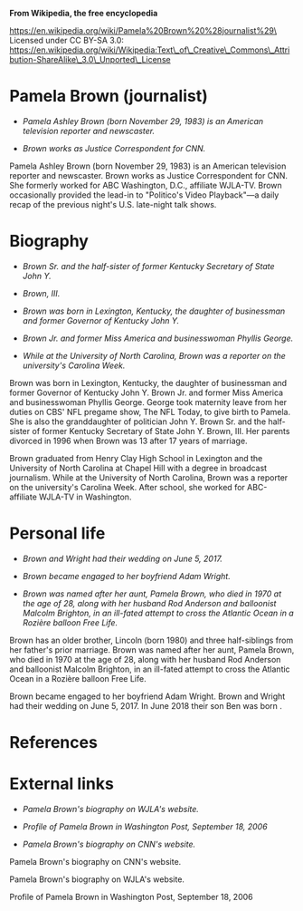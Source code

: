 **From Wikipedia, the free encyclopedia**

https://en.wikipedia.org/wiki/Pamela%20Brown%20%28journalist%29\
Licensed under CC BY-SA 3.0:\
https://en.wikipedia.org/wiki/Wikipedia:Text\_of\_Creative\_Commons\_Attribution-ShareAlike\_3.0\_Unported\_License

Pamela Brown (journalist)
=========================

-   *Pamela Ashley Brown (born November 29, 1983) is an American
    television reporter and newscaster.*

-   *Brown works as Justice Correspondent for CNN.*

Pamela Ashley Brown (born November 29, 1983) is an American television
reporter and newscaster. Brown works as Justice Correspondent for CNN.
She formerly worked for ABC Washington, D.C., affiliate WJLA-TV. Brown
occasionally provided the lead-in to "Politico's Video Playback"—a daily
recap of the previous night's U.S. late-night talk shows.

Biography
=========

-   *Brown Sr. and the half-sister of former Kentucky Secretary of State
    John Y.*

-   *Brown, III.*

-   *Brown was born in Lexington, Kentucky, the daughter of businessman
    and former Governor of Kentucky John Y.*

-   *Brown Jr. and former Miss America and businesswoman Phyllis
    George.*

-   *While at the University of North Carolina, Brown was a reporter on
    the university's Carolina Week.*

Brown was born in Lexington, Kentucky, the daughter of businessman and
former Governor of Kentucky John Y. Brown Jr. and former Miss America
and businesswoman Phyllis George. George took maternity leave from her
duties on CBS' NFL pregame show, The NFL Today, to give birth to Pamela.
She is also the granddaughter of politician John Y. Brown Sr. and the
half-sister of former Kentucky Secretary of State John Y. Brown, III.
Her parents divorced in 1996 when Brown was 13 after 17 years of
marriage.

Brown graduated from Henry Clay High School in Lexington and the
University of North Carolina at Chapel Hill with a degree in broadcast
journalism. While at the University of North Carolina, Brown was a
reporter on the university's Carolina Week. After school, she worked for
ABC-affiliate WJLA-TV in Washington.

Personal life
=============

-   *Brown and Wright had their wedding on June 5, 2017.*

-   *Brown became engaged to her boyfriend Adam Wright.*

-   *Brown was named after her aunt, Pamela Brown, who died in 1970 at
    the age of 28, along with her husband Rod Anderson and balloonist
    Malcolm Brighton, in an ill-fated attempt to cross the Atlantic
    Ocean in a Rozière balloon Free Life.*

Brown has an older brother, Lincoln (born 1980) and three half-siblings
from her father's prior marriage. Brown was named after her aunt, Pamela
Brown, who died in 1970 at the age of 28, along with her husband Rod
Anderson and balloonist Malcolm Brighton, in an ill-fated attempt to
cross the Atlantic Ocean in a Rozière balloon Free Life.

Brown became engaged to her boyfriend Adam Wright. Brown and Wright had
their wedding on June 5, 2017. In June 2018 their son Ben was born .

References
==========

External links
==============

-   *Pamela Brown's biography on WJLA's website.*

-   *Profile of Pamela Brown in Washington Post, September 18, 2006*

-   *Pamela Brown's biography on CNN's website.*

Pamela Brown's biography on CNN's website.

Pamela Brown's biography on WJLA's website.

Profile of Pamela Brown in Washington Post, September 18, 2006
